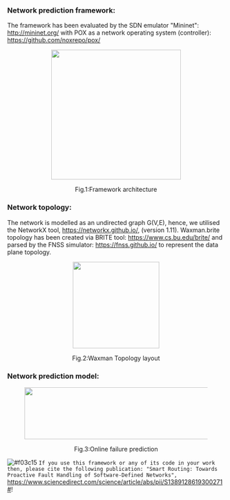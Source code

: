  ### Network prediction framework:
The framework has been evaluated by the SDN emulator "Mininet": http://mininet.org/ with POX as a network operating system
(controller): https://github.com/noxrepo/pox/ 
<div class="container">
  <div class="subcontainer">
    <figure>
      <p align="center">
      <img  src="https://user-images.githubusercontent.com/12594727/50406378-1ccdb480-07bc-11e9-8646-0676a22d4cee.png" width="300" height="300"/>
      <figcaption><p align="center">Fig.1:Framework architecture</figcaption>
    </figure>
  </div>
</div>

### Network topology: 
The network is modelled as an undirected graph G(V,E), hence, we utilised the NetworkX tool, https://networkx.github.io/, (version 1.11). Waxman.brite topology has been created via BRITE tool: https://www.cs.bu.edu/brite/ and parsed by the FNSS simulator: https://fnss.github.io/ to represent the data plane topology.

  <div class="container">
  <div class="subcontainer">
    <figure>
      <p align="center">
      <img  src="https://user-images.githubusercontent.com/12594727/49808997-b7a6a780-fd55-11e8-8645-dc3cc944acd7.png" width="200" height="200"/>
      <figcaption><p align="center">Fig.2:Waxman Topology layout</figcaption>
    </figure>
  </div>
</div>

### Network prediction model:
<div class="container">
  <div class="subcontainer">
    <figure>
      <p align="center">
      <img  src="https://user-images.githubusercontent.com/12594727/50402914-4a9e0380-0792-11e9-9a9e-e59842e7245f.png" width="600" height="120"/>
      <figcaption><p align="center"> Fig.3:Online failure prediction </figcaption>
    </figure>
  </div>
</div>

![#f03c15](https://placehold.it/15/f03c15/000000?text=+) `If you use this framework or any of its code in your work then, please cite the following publication: "Smart Routing: Towards Proactive Fault Handling of Software-Defined Networks",`
<br> https://www.sciencedirect.com/science/article/abs/pii/S1389128619300271#!


